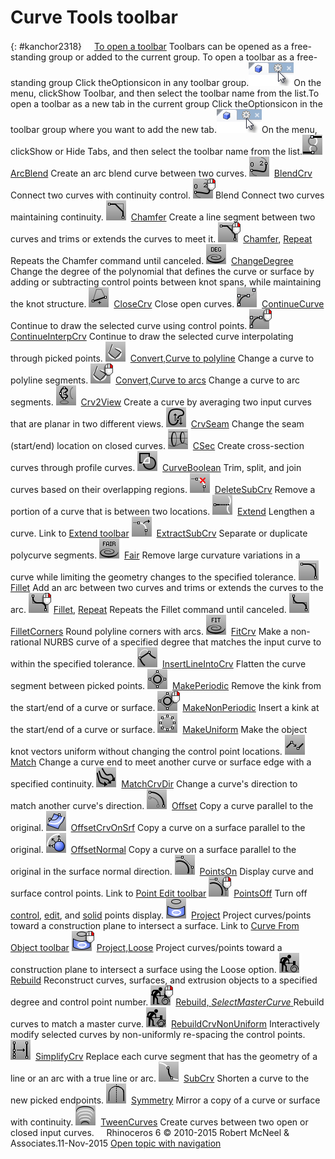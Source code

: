 ---
---


# Curve Tools toolbar
{: #kanchor2318}
 [![images/transparent.gif](images/transparent.gif)To open a toolbar](javascript:void(0);) Toolbars can be opened as a free-standing group or added to the current group.
To open a toolbar as a free-standing group
Click theOptionsicon in any toolbar group.![images/toolbar-howtoopen.png](images/toolbar-howtoopen.png)On the menu, clickShow Toolbar, and then select the toolbar name from the list.To open a toolbar as a new tab in the current group
Click theOptionsicon in the toolbar group where you want to add the new tab.![images/toolbar-howtoopen.png](images/toolbar-howtoopen.png)On the menu, clickShow or Hide Tabs, and then select the toolbar name from the list.![images/arcblend.png](images/arcblend.png) [ArcBlend](arcblend.html) 
Create an arc blend curve between two curves.
![images/blendcrv.png](images/blendcrv.png) [BlendCrv](blendcrv.html) 
Connect two curves with continuity control.
![images/blend-blendcrv-rt.png](images/blend-blendcrv-rt.png)Blend
Connect two curves maintaining continuity.
![images/chamfer.png](images/chamfer.png) [Chamfer](chamfer.html) 
Create a line segment between two curves and trims or extends the curves to meet it.
![images/chamfer-repeat-rt.png](images/chamfer-repeat-rt.png) [Chamfer](chamfer.html), [Repeat](repeat.html) 
Repeats the Chamfer command until canceled.
![images/changedegree.png](images/changedegree.png) [ChangeDegree](changedegree.html) 
Change the degree of the polynomial that defines the curve or surface by adding or subtracting control points between knot spans, while maintaining the knot structure.
![images/closecrv.png](images/closecrv.png) [CloseCrv](closecrv.html) 
Close open curves.
![images/continuecurve.png](images/continuecurve.png) [ContinueCurve](continuecurve.html) 
Continue to draw the selected curve using control points.
![images/continueinterpcrv-rt.png](images/continueinterpcrv-rt.png) [ContinueInterpCrv](continuecurve.html#continueinterpcrv) 
Continue to draw the selected curve interpolating through picked points.
![images/convert-polyline.png](images/convert-polyline.png) [Convert,Curve to polyline](convert.html#lines) 
Change a curve to polyline segments.
![images/convert-arcs-rt.png](images/convert-arcs-rt.png) [Convert,Curve to arcs](convert.html#arcs) 
Change a curve to arc segments.
![images/crv2view.png](images/crv2view.png) [Crv2View](crv2view.html) 
Create a curve by averaging two input curves that are planar in two different views.
![images/crvseam.png](images/crvseam.png) [CrvSeam](crvseam.html) 
Change the seam (start/end) location on closed curves.
![images/csec.png](images/csec.png) [CSec](csec.html) 
Create cross-section curves through profile curves.
![images/curveboolean.png](images/curveboolean.png) [CurveBoolean](curveboolean.html) 
Trim, split, and join curves based on their overlapping regions.
![images/deletesubcrv.png](images/deletesubcrv.png) [DeleteSubCrv](deletesubcrv.html) 
Remove a portion of a curve that is between two locations.
![images/extend.png](images/extend.png) [Extend](extend.html) 
Lengthen a curve.
Link to [Extend toolbar](extend-toolbar.html) 
![images/extractsubcrv.png](images/extractsubcrv.png) [ExtractSubCrv](extractsubcrv.html) 
Separate or duplicate polycurve segments.
![images/fair.png](images/fair.png) [Fair](fair.html) 
Remove large curvature variations in a curve while limiting the geometry changes to the specified tolerance.
![images/fillet.png](images/fillet.png) [Fillet](fillet.html) 
Add an arc between two curves and trims or extends the curves to the arc.
![images/fillet-repeat-rt.png](images/fillet-repeat-rt.png) [Fillet](fillet.html), [Repeat](repeat.html) 
Repeats the Fillet command until canceled.
![images/filletcorners.png](images/filletcorners.png) [FilletCorners](filletcorners.html) 
Round polyline corners with arcs.
![images/fitcrv.png](images/fitcrv.png) [FitCrv](fitcrv.html) 
Make a non-rational NURBS curve of a specified degree that matches the input curve to within the specified tolerance.
![images/insertlineintocrv.png](images/insertlineintocrv.png) [InsertLineIntoCrv](insertlineintocrv.html) 
Flatten the curve segment between picked points.
![images/makeperiodic.png](images/makeperiodic.png) [MakePeriodic](makeperiodic.html) 
Remove the kink from the start/end of a curve or surface.
![images/makenonperiodic.png](images/makenonperiodic.png) [MakeNonPeriodic](makeperiodic.html#makenonperiodic) 
Insert a kink at the start/end of a curve or surface.
![images/makeuniform.png](images/makeuniform.png) [MakeUniform](makeuniform.html) 
Make the object knot vectors uniform without changing the control point locations.
![images/match.png](images/match.png) [Match](match.html) 
Change a curve end to meet another curve or surface edge with a specified continuity.
![images/matchcurvedir.png](images/matchcurvedir.png) [MatchCrvDir](matchcrvdir.html) 
Change a curve's direction to match another curve's direction.
![images/offset.png](images/offset.png) [Offset](offset.html) 
Copy a curve parallel to the original.
![images/offsetcrvonsrf.png](images/offsetcrvonsrf.png) [OffsetCrvOnSrf](offsetcrvonsrf.html) 
Copy a curve on a surface parallel to the original.
![images/offsetnormal.png](images/offsetnormal.png) [OffsetNormal](offsetnormal.html) 
Copy a curve on a surface parallel to the original in the surface normal direction.
![images/pointson.png](images/pointson.png) [PointsOn](pointson.html) 
Display curve and surface control points.
Link to [Point Edit toolbar](point-edit-toolbar.html) 
![images/pointsoff.png](images/pointsoff.png) [PointsOff](pointson.html#pointsoff) 
Turn off [control](pointson.html), [edit](pointson.html#editpton), and [solid](pointson.html#solidpton) points display.
![images/project.png](images/project.png) [Project](project.html) 
Project curves/points toward a construction plane to intersect a surface.
Link to [Curve From Object toolbar](curve-from-object-toolbar.html) 
![images/project-loose-rt.png](images/project-loose-rt.png) [Project,Loose](project.html#project-loose) 
Project curves/points toward a construction plane to intersect a surface using the Loose option.
![images/rebuild.png](images/rebuild.png) [Rebuild](rebuild.html) 
Reconstruct curves, surfaces, and extrusion objects to a specified degree and control point number.
![images/rebuild-master-rt.png](images/rebuild-master-rt.png) [Rebuild, *SelectMasterCurve* ](rebuild.html) 
Rebuild curves to match a master curve.
![images/rebuildcrvnonuniform.png](images/rebuildcrvnonuniform.png) [RebuildCrvNonUniform](rebuildcrvnonuniform.html) 
Interactively modify selected curves by non-uniformly re-spacing the control points.
![images/simplifycrv.png](images/simplifycrv.png) [SimplifyCrv](simplifycrv.html) 
Replace each curve segment that has the geometry of a line or an arc with a true line or arc.
![images/subcrv.png](images/subcrv.png) [SubCrv](subcrv.html) 
Shorten a curve to the new picked endpoints.
![images/symmetry-crv.png](images/symmetry-crv.png) [Symmetry](symmetry.html) 
Mirror a copy of a curve or surface with continuity.
![images/tweencurves.png](images/tweencurves.png) [TweenCurves](tweencurves.html) 
Create curves between two open or closed input curves.
&#160;
&#160;
Rhinoceros 6 © 2010-2015 Robert McNeel &amp; Associates.11-Nov-2015
 [Open topic with navigation](curve-tools-toolbar.html) 

